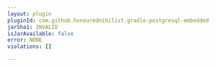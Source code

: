 ```yaml
---
layout: plugin
pluginId: com.github.honourednihilist.gradle-postgresql-embedded
jarSha1: INVALID
isJarAvailable: false
error: NONE
violations: []

---
```

